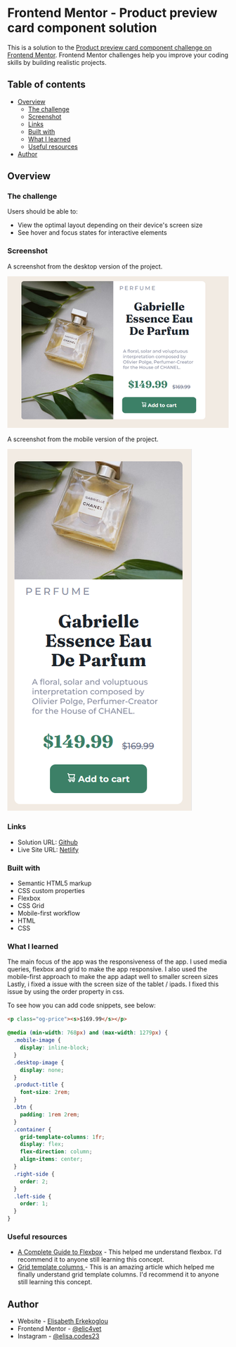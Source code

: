 # Frontend Mentor - Product preview card component solution

This is a solution to the [Product preview card component challenge on Frontend Mentor](https://www.frontendmentor.io/challenges/product-preview-card-component-GO7UmttRfa). Frontend Mentor challenges help you improve your coding skills by building realistic projects.

## Table of contents

- [Overview](#overview)
  - [The challenge](#the-challenge)
  - [Screenshot](#screenshot)
  - [Links](#links)
  - [Built with](#built-with)
  - [What I learned](#what-i-learned)
  - [Useful resources](#useful-resources)
- [Author](#author)

## Overview

### The challenge

Users should be able to:

- View the optimal layout depending on their device's screen size
- See hover and focus states for interactive elements

### Screenshot

A screenshot from the desktop version of the project.

![](./images/product-preview-screenshot.png)

A screenshot from the mobile version of the project.

![](./images/product-preview-screenshot-mobile.png)

### Links

- Solution URL: [Github](https://github.com/elic4vet/product-preview)
- Live Site URL: [Netlify](https://product-preview-23.netlify.app/)

### Built with

- Semantic HTML5 markup
- CSS custom properties
- Flexbox
- CSS Grid
- Mobile-first workflow
- HTML
- CSS

### What I learned

The main focus of the app was the responsiveness of the app. I used media queries, flexbox and grid to make the app responsive. I also used the mobile-first approach to make the app adapt well to smaller screen sizes Lastly, i fixed a issue with the screen size of the tablet / ipads. I fixed this issue by using the order property in css.

To see how you can add code snippets, see below:

```html
<p class="og-price"><s>$169.99</s></p>
```

```css
@media (min-width: 768px) and (max-width: 1279px) {
  .mobile-image {
    display: inline-block;
  }
  .desktop-image {
    display: none;
  }
  .product-title {
    font-size: 2rem;
  }
  .btn {
    padding: 1rem 2rem;
  }
  .container {
    grid-template-columns: 1fr;
    display: flex;
    flex-direction: column;
    align-items: center;
  }
  .right-side {
    order: 2;
  }
  .left-side {
    order: 1;
  }
}
```

### Useful resources

- [A Complete Guide to Flexbox](https://css-tricks.com/snippets/css/a-guide-to-flexbox/) - This helped me understand flexbox. I'd recommend it to anyone still learning this concept.
- [Grid template columns ](https://developer.mozilla.org/en-US/docs/Web/CSS/grid-template-columns) - This is an amazing article which helped me finally understand grid template columns. I'd recommend it to anyone still learning this concept.

## Author

- Website - [Elisabeth Erkekoglou ](https://www.linkedin.com/in/eerkekoglou/)
- Frontend Mentor - [@elic4vet](https://www.frontendmentor.io/profile/elic4vet)
- Instagram - [@elisa.codes23](https://www.instagram.com/elisa.codes23/)
